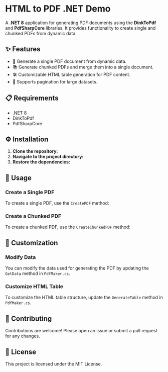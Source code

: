﻿# HTML to PDF .NET Demo

A **.NET 8** application for generating PDF documents using the **DinkToPdf** and **PdfSharpCore** libraries. It provides functionality to create single and chunked PDFs from dynamic data.

## ✨ Features

- 📄 Generate a single PDF document from dynamic data.
- 📚 Generate chunked PDFs and merge them into a single document.
- 🛠️ Customizable HTML table generation for PDF content.
- 📑 Supports pagination for large datasets.

## 📋 Requirements

- .NET 8
- DinkToPdf
- PdfSharpCore

## ⚙️ Installation

1. **Clone the repository:**
2. **Navigate to the project directory:**
3. **Restore the dependencies:**
## 🚀 Usage

### Create a Single PDF

To create a single PDF, use the `CreatePDF` method:

### Create a Chunked PDF

To create a chunked PDF, use the `CreateChunkedPDF` method:

## 🎨 Customization

### Modify Data

You can modify the data used for generating the PDF by updating the `GetData` method in `PdfMaker.cs`.

### Customize HTML Table

To customize the HTML table structure, update the `GenerateTable` method in `PdfMaker.cs`.

## 🤝 Contributing

Contributions are welcome! Please open an issue or submit a pull request for any changes.

## 📄 License

This project is licensed under the MIT License.

